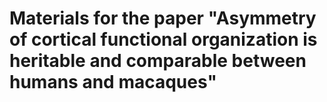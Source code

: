 # Materials for the paper "Asymmetry of cortical functional organization is heritable and comparable between humans and macaques"

